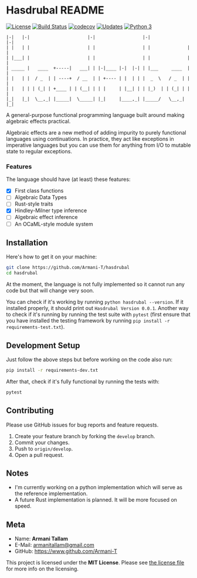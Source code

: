# Hasdrubal README

[![License](https://img.shields.io/github/license/Naereen/StrapDown.js.svg)](https://github.com/Naereen/StrapDown.js/blob/master/LICENSE) [![Build Status](https://travis-ci.com/Armani-T/hasdrubal.svg?branch=main)](https://travis-ci.com/Armani-T/hasdrubal) [![codecov](https://codecov.io/gh/Armani-T/hasdrubal/branch/main/graph/badge.svg?token=AJVzAMeQAP)](https://codecov.io/gh/Armani-T/hasdrubal) [![Updates](https://pyup.io/repos/github/Armani-T/hasdrubal/shield.svg)](https://pyup.io/repos/github/Armani-T/hasdrubal/) [![Python 3](https://pyup.io/repos/github/Armani-T/hasdrubal/python-3-shield.svg)](https://pyup.io/repos/github/Armani-T/hasdrubal/)

```
|-|   |-|                      |-|                  |-|              |-|
| |   | |                      | |                  | |              | |
| |___| |                      | |                  | |              | |
| _____ |   ____  +-----|   ___| | |-|____ |-|  |-| | |___     ____  | |
| |   | |  / _  | | ----+  / __  | | +---- | |  | | |  _  \   / _  | | |
| |   | | | (_| | +____ | | (__| | | |     | |__| | | |_)  | | (_| | | |
|_|   |_|  \__,_| |_____|  \_____| |_|     |____,_| |_____/   \__,_| |_|
```

A general-purpose functional programming language built around making algebraic effects practical.

Algebraic effects are a new method of adding impurity to purely functional languages using continuations. In practice, they act like exceptions in imperative languages but you can use them for anything from I/O to mutable state to regular exceptions.

### Features

The language should have (at least) these features:

- [X] First class functions
- [ ] Algebraic Data Types
- [ ] Rust-style traits
- [X] Hindley-Milner type inference
- [ ] Algebraic effect inference
- [ ] An OCaML-style module system

## Installation

Here's how to get it on your machine:

```bash
git clone https://github.com/Armani-T/hasdrubal
cd hasdrubal
```

At the moment, the language is not fully implemented so it cannot run any code but that will change very soon.

You can check if it's working by running `python hasdrubal --version`. If it installed properly, it should print out `Hasdrubal Version 0.0.1`. Another way to check if it's running by running the test suite with `pytest` (first ensure that you have installed the testing framework by running `pip install -r requirements-test.txt`).

## Development Setup

Just follow the above steps but before working on the code also run:

```bash
pip install -r requirements-dev.txt
```

After that, check if it's fully functional by running the tests with:

```bash
pytest
```

## Contributing

Please use GitHub issues for bug reports and feature requests.

1. Create your feature branch by forking the `develop` branch.
3. Commit your changes.
4. Push to `origin/develop`.
5. Open a pull request.

## Notes

- I'm currently working on a python implementation which will serve as the reference implementation.
- A future Rust implementation is planned. It will be more focused on speed.

## Meta

- Name: **Armani Tallam**
- E-Mail: armanitallam@gmail.com
- GitHub: <https://www.github.com/Armani-T>

This project is licensed under the **MIT License**. Please see [the license file](LICENSE) for more info on the licensing.

